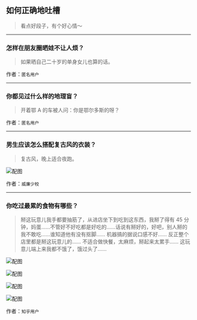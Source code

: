 ## 如何正确地吐槽

> 看点好段子，有个好心情～


 
---

### 怎样在朋友圈晒娃不让人烦？

> 如果晒自己二十岁的单身女儿也算的话。


作者：`匿名用户`

---

### 你都见过什么样的地理盲？

> 开着鄂 A 的车被人问：你是鄂尔多斯的呀？


作者：`匿名用户`

---

### 男生应该怎么搭配复古风的衣装？

> 复古风，晚上适合夜跑。



![配图](http://pic2.zhimg.com/70/v2-b07e610d246a5845b857f21b154b9fed_b.jpg)


作者：`威廉少校`

---

### 你吃过最累的食物有哪些？

> 掰这玩意儿我手都要抽筋了，从进店坐下到吃到这东西，我掰了得有 45 分钟，妈蛋……不管好不好吃都是好吃的……话说有掰好的，好吧，别人掰的我不敢吃……谁知道他有没有抠脚……
> 机器搞的据说口感不好……
> 反正整个店里都是掰这玩意儿的……
> 不适合做快餐，太麻烦，掰起来太累手……
> 这玩意儿端上来我都不饿了，饿过头了……



![配图](http://pic2.zhimg.com/70/v2-3f3b33d9b455950704f84fdb49f58fad_b.jpg)



![配图](http://pic2.zhimg.com/70/v2-439eeff62bbe91d7bd8636c8ffae8389_b.jpg)



![配图](http://pic4.zhimg.com/70/v2-97a884cbee65c2e616d37c8d90ef15fb_b.jpg)



![配图](http://pic4.zhimg.com/70/v2-750ef766354a7e8f0cd554654db39e23_b.jpg)


作者：`知乎用户`
